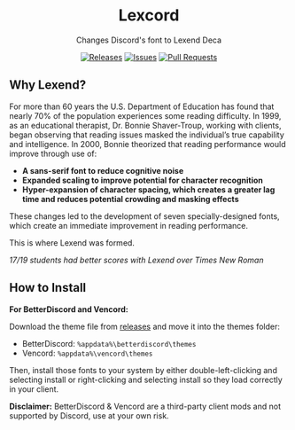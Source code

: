 <div align="center">

<h1>Lexcord</h1>
Changes Discord's font to Lexend Deca
</p>

[release-badge]: https://img.shields.io/github/v/release/WinterFloof/Lexcord
[release-link]: https://github.com/WinterFloof/Lexcord/releases
[issues-badge]: https://img.shields.io/github/issues/WinterFloof/Lexcord
[issues-link]: https://github.com/WinterFloof/Lexcord/issues
[prs-badge]: https://img.shields.io/github/issues-pr/WinterFloof/Lexcord
[prs-link]: https://github.com/WinterFloof/Lexcord/pulls

[![Releases][release-badge]][release-link]
[![Issues][issues-badge]][issues-link]
[![Pull Requests][prs-badge]][prs-link]

</div>

## Why Lexend?

For more than 60 years the U.S. Department of Education has found that nearly 70% of the population experiences some reading difficulty. In 1999, as an educational therapist, Dr. Bonnie Shaver-Troup, working with clients, began observing that reading issues masked the individual’s true capability and intelligence. In 2000, Bonnie theorized that reading performance would improve through use of:
- **A sans-serif font to reduce cognitive noise**
- **Expanded scaling to improve potential for character recognition**
- **Hyper-expansion of character spacing, which creates a greater lag time and reduces potential crowding and masking effects**

These changes led to the development of seven specially-designed fonts, which create an immediate improvement in reading performance.

This is where Lexend was formed.


*17/19 students had better scores with Lexend over Times New Roman*

## How to Install

**For BetterDiscord and Vencord:**

Download the theme file from [releases](https://github.com/WinterFloof/Lexcord/releases) and move it into the themes folder:

- BetterDiscord: `%appdata%\betterdiscord\themes`
- Vencord: `%appdata%\vencord\themes`

Then, install those fonts to your system by either double-left-clicking and selecting install or right-clicking and selecting install so they load correctly in your client.

**Disclaimer:** BetterDiscord & Vencord are a third-party client mods and not supported by Discord, use at your own risk.
